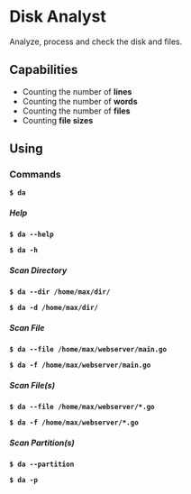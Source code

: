 # Disk Analyst

Analyze, process and check the disk and files.

## Capabilities

- Counting the number of **lines**
- Counting the number of **words**
- Counting the number of **files**
- Counting **file sizes**

## Using

### Commands

**```$ da```**

##### Help

**```$ da --help```**

**```$ da -h```**

##### Scan Directory

**```$ da --dir /home/max/dir/```**

**```$ da -d /home/max/dir/```**

##### Scan File

**```$ da --file /home/max/webserver/main.go```**

**```$ da -f /home/max/webserver/main.go```**

##### Scan File(s)

**```$ da --file /home/max/webserver/*.go```**

**```$ da -f /home/max/webserver/*.go```**

##### Scan Partition(s)

**```$ da --partition```**

**```$ da -p```**
